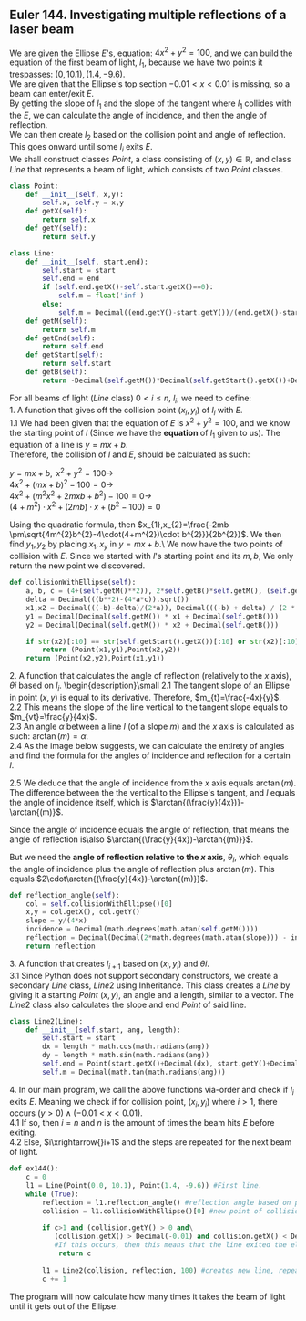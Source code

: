 ## Euler 144. Investigating multiple reflections of a laser beam
We are given the Ellipse $E$'s, equation: $4x^{2}+y^{2}=100$, and we can build the equation of the first beam of light, $l_{1}$, because we have two points it trespasses: $(0,10.1),(1.4,-9.6)$.  
We are given that the Ellipse's top section $-0.01 < x < 0.01$ is missing, so a beam can enter/exit $E$.  
By getting the slope of $l_{1}$ and the slope of the tangent where $l_{1}$ collides with the $E$, we can calculate the angle of incidence, and then the angle of reflection.  
We can then create $l_{2}$ based on the collision point and angle of reflection. This goes onward until some $l_{i}$ exits $E$.  
We shall construct classes $Point$, a class consisting of $(x,y)\in\mathbb{R}$, and class $Line$ that represents a beam of light, which consists of two $Point$ classes.  
```python
class Point:
    def __init__(self, x,y):
        self.x, self.y = x,y
    def getX(self):
        return self.x
    def getY(self):
        return self.y

class Line:
    def __init__(self, start,end):
        self.start = start
        self.end = end
        if (self.end.getX()-self.start.getX()==0):
            self.m = float('inf')
        else:
            self.m = Decimal((end.getY()-start.getY())/(end.getX()-start.getX()))
    def getM(self):
        return self.m
    def getEnd(self):
        return self.end
    def getStart(self):
        return self.start
    def getB(self):
        return -Decimal(self.getM())*Decimal(self.getStart().getX())+Decimal(self.getStart().getY())
```

For all beams of light ($Line$ class) $0 < i\leq n$, $l_{i}$, we need to define:  
$1. \text{ }\text{ }\text{ }$ A function that gives off the collision point $(x_{i},y_{i})$ of $l_{i}$ with $E$.  
$1.1 \text{ }\text{ }\text{ }$ We had been given that the equation of $E$ is $x^2+y^2=100$,
and we know the starting point of $l$ (Since we have the **equation** of $l_{1}$ given to us). The equation of a line is $y=mx+b$.  
Therefore, the collision of $l$ and $E$, should be calculated as such:  

$y=mx+b, \text{ } x^2+y^2=100 \rightarrow$  
$4x^{2}+(mx+b)^2-100=0\rightarrow$  
$\text{ }4x^{2}+(m^{2}x^{2} +2mxb+b^{2})-100=0\rightarrow$  
$(4+m^2)\cdot x^{2}+(2mb)\cdot x + (b^{2}-100)=0$  

Using the quadratic formula, then $x_{1},x_{2}=\frac{-2mb \pm\sqrt{4m^{2}b^{2}-4\cdot(4+m^{2})\cdot b^{2}}}{2b^{2}}$. We then find $y_{1},y_{2}$ by placing $x_{1},x_{y}$ in $y=mx+b$.\\ We now have the two points of collision with $E$. Since we started with $l$'s starting point and its $m,b$,
We only return the new point we discovered.  

```python
def collisionWithEllipse(self):
    a, b, c = (4+(self.getM()**2)), 2*self.getB()*self.getM(), (self.getB()**2)-100
    delta = Decimal(((b**2)-(4*a*c)).sqrt())
    x1,x2 = Decimal(((-b)-delta)/(2*a)), Decimal(((-b) + delta) / (2 * a))
    y1 = Decimal(Decimal(self.getM()) * x1 + Decimal(self.getB()))
    y2 = Decimal(Decimal(self.getM()) * x2 + Decimal(self.getB()))

    if str(x2)[:10] == str(self.getStart().getX())[:10] or str(x2)[:10] == str(self.getEnd().getX())[:10]:
        return (Point(x1,y1),Point(x2,y2))
    return (Point(x2,y2),Point(x1,y1))
```
  

$2. \text{ }\text{ }\text{ }$ A function that calculates the angle of reflection (relatively to the $x$ axis), $\theta{i}$ based on $l_{i}$.
\begin{description}\small
$2.1 \text{ }\text{ }\text{ }$ The tangent slope of an Ellipse in point $(x,y)$ is equal to its derivative. Therefore, $m_{t}=\frac{-4x}{y}$.  
$2.2 \text{ }\text{ }\text{ }$ This means the slope of the line vertical to the tangent slope equals to $m_{vt}=\frac{y}{4x}$.  
$2.3 \text{ }\text{ }\text{ }$ An angle $\alpha$ between a line $l$ (of a slope $m$) and the $x$ axis is calculated as such: $\arctan{(m)}=\alpha$.  
$2.4 \text{ }\text{ }\text{ }$ As the image below suggests, we can calculate the entirety of angles and find the formula for the angles of incidence and reflection for a certain $l$.  
    
$2.5 \text{ }\text{ }\text{ }$ We deduce that the angle of incidence from the $x$ axis equals $\arctan{(m)}$.  
The difference between the the vertical to the Ellipse's tangent, and $l$ equals the angle of incidence itself, which is $\arctan{(\frac{y}{4x})}-\arctan{(m)}$.  

Since the angle of incidence equals the angle of reflection, that means the angle of reflection is\\also $\arctan{(\frac{y}{4x})-\arctan{(m)}}$.  

But we need the **angle of reflection relative to the $x$ axis**, $\theta_{i}$, which equals the angle of incidence plus the angle of reflection plus $\arctan{(m)}$. This equals $2\cdot\arctan{(\frac{y}{4x})-\arctan{(m)}}$.

```python
def reflection_angle(self):
    col = self.collisionWithEllipse()[0]
    x,y = col.getX(), col.getY()
    slope = y/(4*x)
    incidence = Decimal(math.degrees(math.atan(self.getM())))
    reflection = Decimal(Decimal(2*math.degrees(math.atan(slope))) - incidence)
    return reflection
```

$3. \text{ }\text{ }\text{ }$ A function that creates $l_{i+1}$ based on $(x_{i},y_{i})$ and $\theta{i}$.  
$3.1 \text{ }\text{ }\text{ }$ Since Python does not support secondary constructors, we create a secondary $Line$ class, $Line2$ using Inheritance. This class creates a $Line$ by giving it a starting $Point$ $(x,y)$, an angle and a length, similar to a vector. The $Line2$ class also calculates the slope and end $Point$ of said line.  
  
```python
class Line2(Line):
    def __init__(self,start, ang, length):
        self.start = start
        dx = length * math.cos(math.radians(ang))
        dy = length * math.sin(math.radians(ang))
        self.end = Point(start.getX()+Decimal(dx), start.getY()+Decimal(dy))
        self.m = Decimal(math.tan(math.radians(ang)))
```

$4. \text{ }\text{ }\text{ }$ In our main program, we call the above functions via-order and check if $l_{i}$ exits $E$. Meaning we check if for collision point, $(x_{i}, y_{i})$ where $i > 1$, there occurs $(y > 0)\land (-0.01 < x < 0.01)$.  
$4.1 \text{ }\text{ }\text{ }$ If so, then $i=n$ and $n$ is the amount of times the beam hits $E$ before exiting.  
$4.2 \text{ }\text{ }\text{ }$ Else, $i\xrightarrow{}i+1$ and the steps are repeated for the next beam of light.  

```python
def ex144():
    c = 0
    l1 = Line(Point(0.0, 10.1), Point(1.4, -9.6)) #First line.
    while (True):
        reflection = l1.reflection_angle() #reflection angle based on prev line in the loop.
        collision = l1.collisionWithEllipse()[0] #new point of collision with ellipse based on prev line in the loop.
        
        if c>1 and (collision.getY() > 0 and\
           (collision.getX() > Decimal(-0.01) and collision.getX() < Decimal(0.01))):
           #If this occurs, then this means that the line exited the ellipse.
            return c 
            
        l1 = Line2(collision, reflection, 100) #creates new line, repeats loop for new line.
        c += 1
```
The program will now calculate how many times it takes the beam of light until it gets out of the Ellipse.
